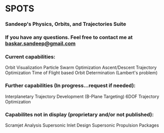 # SPOTS
### Sandeep's Physics, Orbits, and Trajectories Suite
### If you have any questions. Feel free to contact me at baskar.sandeep@gmail.com

### Current capabilities:
Orbit Visualization
Particle Swarm Optimization
Ascent/Descent Trajectory Optimization
Time of Flight based Orbit Determination (Lambert's problem)

### Further capabilities (In progress...request if needed):
Interplanetary Trajectory Development (B-Plane Targeting)
6DOF Trajectory Optimization

### Capabilites not in display (proprietary and/or not published):
Scramjet Analysis
Supersonic Inlet Design
Supersonic Propulsion Packages

 
